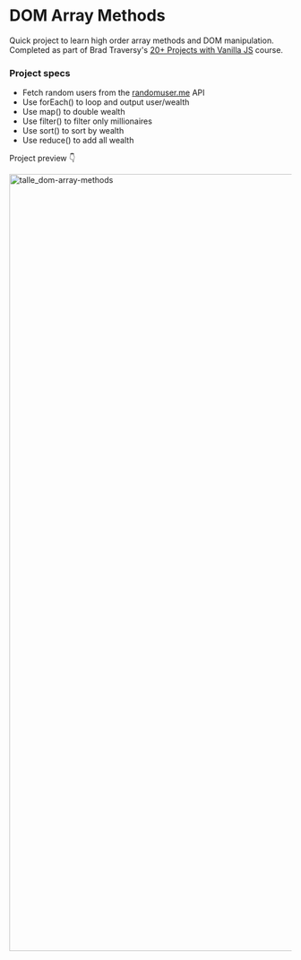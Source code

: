 # DOM Array Methods
Quick project to learn high order array methods and DOM manipulation. Completed as part of Brad Traversy's [20+ Projects with Vanilla JS](https://www.udemy.com/course/web-projects-with-vanilla-javascript/?referralCode=F9B7C7FED834F91ADE75) course.

### Project specs
- Fetch random users from the [randomuser.me](https://randomuser.me/) API
- Use forEach() to loop and output user/wealth
- Use map() to double wealth
- Use filter() to filter only millionaires
- Use sort() to sort by wealth
- Use reduce() to add all wealth


Project preview 👇

<img width="1387" alt="talle_dom-array-methods" src="https://user-images.githubusercontent.com/66145951/132140303-c08ab156-3bf3-4b55-9ab7-53ac8eb99450.png">
